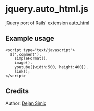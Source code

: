 jquery.auto_html.js
===================

jQuery port of Rails' extension [auto_html](http://github.com/dejan/auto_html)

## Example usage

    <script type="text/javascript">
      $('.comment').
        simpleFormat().
        image().
        youtube({width:500, height:400}).
        link();
    </script>

## Credits

Author: [Dejan Simic](http://github.com/dejan)
